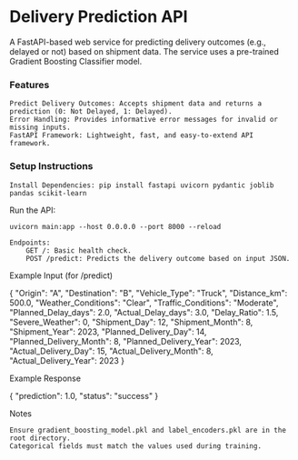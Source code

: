 # Delivery Prediction API

A FastAPI-based web service for predicting delivery outcomes (e.g., delayed or not) based on shipment data. The service uses a pre-trained Gradient Boosting Classifier model.
### Features

    Predict Delivery Outcomes: Accepts shipment data and returns a prediction (0: Not Delayed, 1: Delayed).
    Error Handling: Provides informative error messages for invalid or missing inputs.
    FastAPI Framework: Lightweight, fast, and easy-to-extend API framework.

### Setup Instructions

    Install Dependencies: pip install fastapi uvicorn pydantic joblib pandas scikit-learn

Run the API:

    uvicorn main:app --host 0.0.0.0 --port 8000 --reload

    Endpoints:
        GET /: Basic health check.
        POST /predict: Predicts the delivery outcome based on input JSON.

Example Input (for /predict)

{
    "Origin": "A",
    "Destination": "B",
    "Vehicle_Type": "Truck",
    "Distance_km": 500.0,
    "Weather_Conditions": "Clear",
    "Traffic_Conditions": "Moderate",
    "Planned_Delay_days": 2.0,
    "Actual_Delay_days": 3.0,
    "Delay_Ratio": 1.5,
    "Severe_Weather": 0,
    "Shipment_Day": 12,
    "Shipment_Month": 8,
    "Shipment_Year": 2023,
    "Planned_Delivery_Day": 14,
    "Planned_Delivery_Month": 8,
    "Planned_Delivery_Year": 2023,
    "Actual_Delivery_Day": 15,
    "Actual_Delivery_Month": 8,
    "Actual_Delivery_Year": 2023
}

Example Response

{
    "prediction": 1.0,
    "status": "success"
}

Notes

    Ensure gradient_boosting_model.pkl and label_encoders.pkl are in the root directory.
    Categorical fields must match the values used during training.

